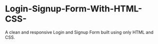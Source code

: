 # Login-Signup-Form-With-HTML-CSS-
A clean and responsive Login and Signup Form built using only HTML and CSS.
